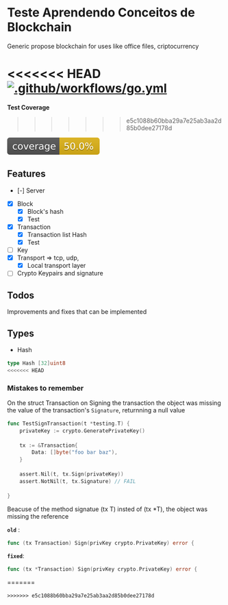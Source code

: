 # Teste Aprendendo Conceitos de Blockchain

Generic propose blockchain for uses like office files, criptocurrency

<<<<<<< HEAD
[![.github/workflows/go.yml](https://github.com/JoaoRafa19/crypto-go/actions/workflows/go.yml/badge.svg?branch=main&event=push)](https://github.com/JoaoRafa19/crypto-go/actions/workflows/go.yml)
=======
**Test Coverage**
>>>>>>> e5c1088b60bba29a7e25ab3aa2d85b0dee27178d

![Coverage](coverage/badge.svg)

## Features

- [-] Server
- [X] Block
    - [X] Block's hash
    - [x] Test
- [X] Transaction
    - [x] Transaction list Hash
    - [x] Test
- [ ] Key
- [X] Transport => tcp, udp, 
    - [X] Local transport layer
- [ ] Crypto Keypairs and signature

## Todos
Improvements and fixes that can be implemented

## Types 

- Hash

```go
type Hash [32]uint8
<<<<<<< HEAD
```

### Mistakes to remember 

On the struct Transaction on Signing the transaction the object was missing the value of the transaction's `Signature`, returnning a null value 

```go
func TestSignTransaction(t *testing.T) {
	privateKey := crypto.GeneratePrivateKey()

	tx := &Transaction{
		Data: []byte("foo bar baz"),
	}

	assert.Nil(t, tx.Sign(privateKey))
	assert.NotNil(t, tx.Signature) // FAIL

}
```
Beacuse of the method signatue (tx T) insted of (tx *T), the object was missing the reference

**`old`** :
```go
func (tx Transaction) Sign(privKey crypto.PrivateKey) error {
```

**`fixed`**:
 ```go
func (tx *Transaction) Sign(privKey crypto.PrivateKey) error {
````
=======
```![Coverage](coverage/badge.svg)
>>>>>>> e5c1088b60bba29a7e25ab3aa2d85b0dee27178d
